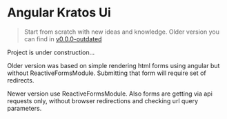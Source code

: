# Angular Kratos Ui

> Start from scratch with new ideas and knowledge.
> Older version you can find in [v0.0.0-outdated](https://github.com/shaninalex/angular-go-kratos-ui/releases/tag/v0.0.0-outdated)

Project is under construction...

Older version was based on simple rendering html forms using angular but without ReactiveFormsModule.
Submitting that form will require set of redirects.

Newer version use ReactiveFormsModule. Also forms are getting via api requests only, without browser redirections and
checking url query parameters.

